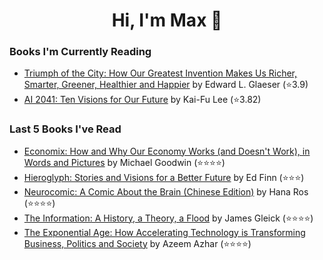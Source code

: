 <h1 align="center">Hi, I'm Max 👋</h1>

<!-- <p align="center">
  <a href="https://discordapp.com/channels/@me/USERID/694118037036466187">
    <img alt="Discord" title="Discord" height="48" width="48" src="assets/discordIcon.svg">
  </a>
</p>-->

### Books I'm Currently Reading

<!-- GOODREADS-LIST:START -->
- [Triumph of the City: How Our Greatest Invention Makes Us Richer, Smarter, Greener, Healthier and Happier](https://www.goodreads.com/review/show/4771736077?utm_medium=api&utm_source=rss) by Edward L. Glaeser (⭐️3.9)
- [AI 2041: Ten Visions for Our Future](https://www.goodreads.com/review/show/4641889153?utm_medium=api&utm_source=rss) by Kai-Fu Lee (⭐️3.82)
<!-- GOODREADS-LIST:END -->
### Last 5 Books I've Read

<!-- GOODREADS-READ-LIST:START -->
- [Economix: How and Why Our Economy Works (and Doesn't Work), in Words and Pictures](https://www.goodreads.com/review/show/5352458462?utm_medium=api&utm_source=rss) by Michael    Goodwin (⭐⭐⭐⭐)
- [Hieroglyph: Stories and Visions for a Better Future](https://www.goodreads.com/review/show/5380594584?utm_medium=api&utm_source=rss) by Ed Finn (⭐⭐⭐)
- [Neurocomic: A Comic About the Brain (Chinese Edition)](https://www.goodreads.com/review/show/5352457074?utm_medium=api&utm_source=rss) by Hana Ros (⭐⭐⭐⭐)
- [The Information: A History, a Theory, a Flood](https://www.goodreads.com/review/show/4242810278?utm_medium=api&utm_source=rss) by James Gleick (⭐⭐⭐⭐)
- [The Exponential Age: How Accelerating Technology is Transforming Business, Politics and Society](https://www.goodreads.com/review/show/5083518649?utm_medium=api&utm_source=rss) by Azeem Azhar (⭐⭐⭐⭐)
<!-- GOODREADS-READ-LIST:END -->
